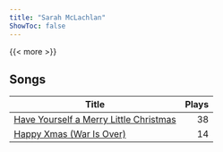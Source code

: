 ```yaml
---
title: "Sarah McLachlan"
ShowToc: false
---
```


{{< more >}}

## Songs
Title | Plays 
----- | -----: 
[Have Yourself a Merry Little Christmas](/songs/have-yourself-a-merry-little-christmas) | 38
[Happy Xmas (War Is Over)](/songs/happy-xmas-war-is-over) | 14

